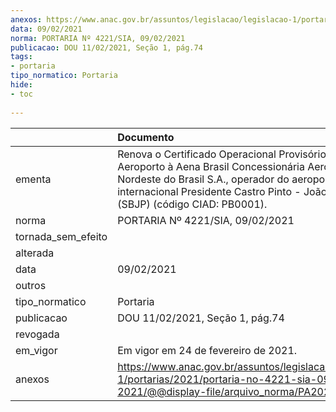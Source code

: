 ```yaml
---
anexos: https://www.anac.gov.br/assuntos/legislacao/legislacao-1/portarias/2021/portaria-no-4221-sia-09-02-2021/@@display-file/arquivo_norma/PA2021-4221.pdf
data: 09/02/2021
norma: PORTARIA Nº 4221/SIA, 09/02/2021
publicacao: DOU 11/02/2021, Seção 1, pág.74
tags:
- portaria
tipo_normatico: Portaria
hide: 
- toc 
 
---
```


|                    | Documento                                                                                                                                                                                                                               |
|:-------------------|:----------------------------------------------------------------------------------------------------------------------------------------------------------------------------------------------------------------------------------------|
| ementa             | Renova o Certificado Operacional Provisório de Aeroporto à Aena Brasil Concessionária Aeroportos do Nordeste do Brasil S.A., operador do aeroporto internacional Presidente Castro Pinto - João Pessoa/PB (SBJP) (código CIAD: PB0001). |
| norma              | PORTARIA Nº 4221/SIA, 09/02/2021                                                                                                                                                                                                        |
| tornada_sem_efeito |                                                                                                                                                                                                                                         |
| alterada           |                                                                                                                                                                                                                                         |
| data               | 09/02/2021                                                                                                                                                                                                                              |
| outros             |                                                                                                                                                                                                                                         |
| tipo_normatico     | Portaria                                                                                                                                                                                                                                |
| publicacao         | DOU 11/02/2021, Seção 1, pág.74                                                                                                                                                                                                         |
| revogada           |                                                                                                                                                                                                                                         |
| em_vigor           | Em vigor em 24 de fevereiro de 2021.                                                                                                                                                                                                    |
| anexos             | https://www.anac.gov.br/assuntos/legislacao/legislacao-1/portarias/2021/portaria-no-4221-sia-09-02-2021/@@display-file/arquivo_norma/PA2021-4221.pdf                                                                                    |